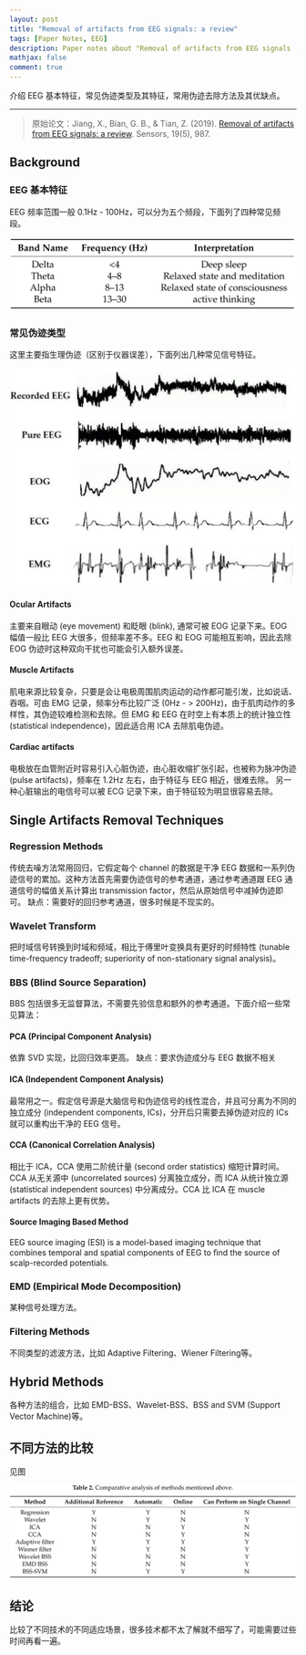 ```yaml
---
layout: post
title: "Removal of artifacts from EEG signals: a review"
tags: [Paper Notes, EEG]
description: Paper notes about "Removal of artifacts from EEG signals - a review".
mathjax: false
comment: true
---
```


介绍 EEG 基本特征，常见伪迹类型及其特征，常用伪迹去除方法及其优缺点。

---

> 原始论文：Jiang, X., Bian, G. B., & Tian, Z. (2019). [Removal of artifacts from EEG signals: a review](https://www.mdpi.com/1424-8220/19/5/987). Sensors, 19(5), 987.

## Background

### EEG 基本特征

EEG 频率范围一般 0.1Hz - 100Hz，可以分为五个频段，下面列了四种常见频段。

![image-20210406173110977](/assets/images/image-20210406173110977.png)

### 常见伪迹类型

这里主要指生理伪迹（区别于仪器误差），下面列出几种常见信号特征。

![image-20210406173928986](/assets/images/image-20210406173928986.png)

#### Ocular Artifacts

主要来自眼动 (eye movement) 和眨眼 (blink), 通常可被 EOG 记录下来。EOG 幅值一般比 EEG 大很多，但频率差不多。EEG 和 EOG 可能相互影响，因此去除 EOG 伪迹时这种双向干扰也可能会引入额外误差。

#### Muscle Artifacts

肌电来源比较复杂，只要是会让电极周围肌肉运动的动作都可能引发，比如说话、吞咽。可由 EMG 记录，频率分布比较广泛 (0Hz - > 200Hz)，由于肌肉动作的多样性，其伪迹较难检测和去除。但 EMG 和 EEG 在时空上有本质上的统计独立性 (statistical independence)，因此适合用 ICA 去除肌电伪迹。

#### Cardiac artifacts

电极放在血管附近时容易引入心脏伪迹，由心脏收缩扩张引起，也被称为脉冲伪迹 (pulse artifacts)，频率在 1.2Hz 左右，由于特征与 EEG 相近，很难去除。
另一种心脏输出的电信号可以被 ECG 记录下来，由于特征较为明显很容易去除。

## Single Artifacts Removal Techniques

### Regression Methods

传统去噪方法常用回归，它假定每个 channel 的数据是干净 EEG 数据和一系列伪迹信号的累加。这种方法首先需要伪迹信号的参考通道，通过参考通道跟 EEG 通道信号的幅值关系计算出 transmission factor，然后从原始信号中减掉伪迹即可。
缺点：需要好的回归参考通道，很多时候是不现实的。

### Wavelet Transform

把时域信号转换到时域和频域，相比于傅里叶变换具有更好的时频特性 (tunable time-frequency tradeoff; superiority of non-stationary signal analysis)。

### BBS (Blind Source Separation)

BBS 包括很多无监督算法，不需要先验信息和额外的参考通道。下面介绍一些常见算法：

#### PCA (Principal Component Analysis)

依靠 SVD 实现，比回归效率更高。
缺点：要求伪迹成分与 EEG 数据不相关

#### ICA (Independent Component Analysis)

最常用之一。假定信号源是大脑信号和伪迹信号的线性混合，并且可分离为不同的独立成分 (independent components, ICs)，分开后只需要去掉伪迹对应的 ICs 就可以重构出干净的 EEG 信号。

#### CCA (Canonical Correlation Analysis)

相比于 ICA，CCA 使用二阶统计量 (second order statistics) 缩短计算时间。CCA 从无关源中 (uncorrelated sources) 分离独立成分，而 ICA 从统计独立源 (statistical independent sources) 中分离成分。CCA 比 ICA 在 muscle artifacts 的去除上更有优势。

#### Source Imaging Based Method

EEG source imaging (ESI) is a model-based imaging technique that combines temporal and spatial components of EEG to ﬁnd the source of scalp-recorded potentials.

### EMD (Empirical Mode Decomposition)

某种信号处理方法。

### Filtering Methods

不同类型的滤波方法，比如 Adaptive Filtering、Wiener Filtering等。

## Hybrid Methods

各种方法的组合，比如 EMD-BSS、Wavelet-BSS、BSS and SVM (Support Vector Machine)等。

## 不同方法的比较

见图

![image-20210406230051091](/assets/images/image-20210406230051091.png)

## 结论

比较了不同技术的不同适应场景，很多技术都不太了解就不细写了，可能需要过些时间再看一遍。